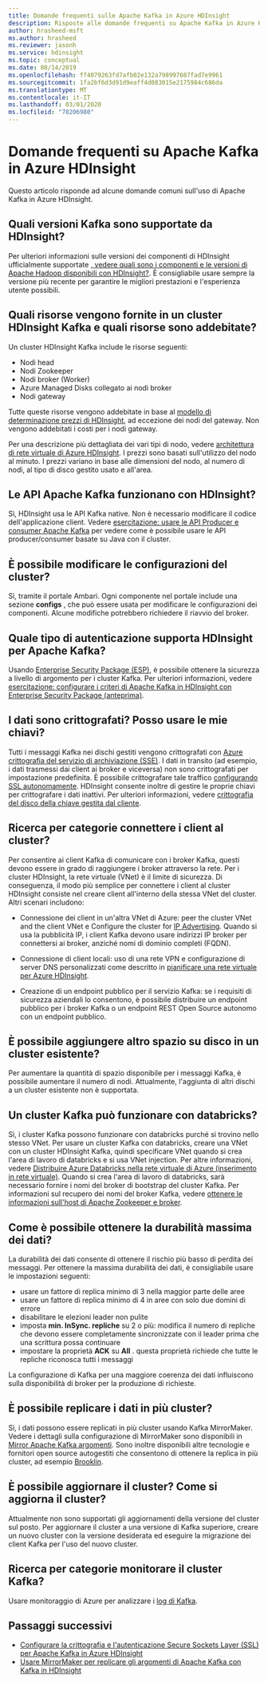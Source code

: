```yaml
---
title: Domande frequenti sulle Apache Kafka in Azure HDInsight
description: Risposte alle domande frequenti su Apache Kafka in Azure HDInsight, un servizio cloud Hadoop gestito.
author: hrasheed-msft
ms.author: hrasheed
ms.reviewer: jasonh
ms.service: hdinsight
ms.topic: conceptual
ms.date: 08/14/2019
ms.openlocfilehash: ff4079263fd7afb02e132a798997687fad7e9961
ms.sourcegitcommit: 1fa2bf6d3d91d9eaff4d083015e2175984c686da
ms.translationtype: MT
ms.contentlocale: it-IT
ms.lasthandoff: 03/01/2020
ms.locfileid: "78206980"
---
```

# <a name="frequently-asked-questions-about-apache-kafka-in-azure-hdinsight"></a>Domande frequenti su Apache Kafka in Azure HDInsight

Questo articolo risponde ad alcune domande comuni sull'uso di Apache Kafka in Azure HDInsight.

## <a name="what-kafka-versions-are-supported-by-hdinsight"></a>Quali versioni Kafka sono supportate da HDInsight?

Per ulteriori informazioni sulle versioni dei componenti di HDInsight ufficialmente supportate [, vedere quali sono i componenti e le versioni di Apache Hadoop disponibili con HDInsight?](../hdinsight-component-versioning.md#supported-hdinsight-versions). È consigliabile usare sempre la versione più recente per garantire le migliori prestazioni e l'esperienza utente possibili.

## <a name="what-resources-are-provided-in-an-hdinsight-kafka-cluster-and-what-resources-am-i-charged-for"></a>Quali risorse vengono fornite in un cluster HDInsight Kafka e quali risorse sono addebitate?

Un cluster HDInsight Kafka include le risorse seguenti:

* Nodi head
* Nodi Zookeeper
* Nodi broker (Worker) 
* Azure Managed Disks collegato ai nodi broker
* Nodi gateway

Tutte queste risorse vengono addebitate in base al [modello di determinazione prezzi di HDInsight](https://azure.microsoft.com/pricing/details/hdinsight/), ad eccezione dei nodi del gateway. Non vengono addebitati i costi per i nodi gateway.

Per una descrizione più dettagliata dei vari tipi di nodo, vedere [architettura di rete virtuale di Azure HDInsight](../hdinsight-virtual-network-architecture.md). I prezzi sono basati sull'utilizzo del nodo al minuto. I prezzi variano in base alle dimensioni del nodo, al numero di nodi, al tipo di disco gestito usato e all'area.

## <a name="do-apache-kafka-apis-work-with-hdinsight"></a>Le API Apache Kafka funzionano con HDInsight?

Sì, HDInsight usa le API Kafka native. Non è necessario modificare il codice dell'applicazione client. Vedere [esercitazione: usare le API Producer e consumer Apache Kafka](./apache-kafka-producer-consumer-api.md) per vedere come è possibile usare le API producer/consumer basate su Java con il cluster.

## <a name="can-i-change-cluster-configurations"></a>È possibile modificare le configurazioni del cluster?

Sì, tramite il portale Ambari. Ogni componente nel portale include una sezione **configs** , che può essere usata per modificare le configurazioni dei componenti. Alcune modifiche potrebbero richiedere il riavvio del broker.

## <a name="what-type-of-authentication-does-hdinsight-support-for-apache-kafka"></a>Quale tipo di autenticazione supporta HDInsight per Apache Kafka?

Usando [Enterprise Security Package (ESP)](../domain-joined/apache-domain-joined-architecture.md), è possibile ottenere la sicurezza a livello di argomento per i cluster Kafka. Per ulteriori informazioni, vedere [esercitazione: configurare i criteri di Apache Kafka in HDInsight con Enterprise Security Package (anteprima)](../domain-joined/apache-domain-joined-run-kafka.md).

## <a name="is-my-data-encrypted-can-i-use-my-own-keys"></a>I dati sono crittografati? Posso usare le mie chiavi?

Tutti i messaggi Kafka nei dischi gestiti vengono crittografati con [Azure crittografia del servizio di archiviazione (SSE)](../../storage/common/storage-service-encryption.md). I dati in transito (ad esempio, i dati trasmessi dai client ai broker e viceversa) non sono crittografati per impostazione predefinita. È possibile crittografare tale traffico [configurando SSL autonomamente](./apache-kafka-ssl-encryption-authentication.md). HDInsight consente inoltre di gestire le proprie chiavi per crittografare i dati inattivi. Per ulteriori informazioni, vedere [crittografia del disco della chiave gestita dal cliente](../disk-encryption.md).

## <a name="how-do-i-connect-clients-to-my-cluster"></a>Ricerca per categorie connettere i client al cluster?

Per consentire ai client Kafka di comunicare con i broker Kafka, questi devono essere in grado di raggiungere i broker attraverso la rete. Per i cluster HDInsight, la rete virtuale (VNet) è il limite di sicurezza. Di conseguenza, il modo più semplice per connettere i client al cluster HDInsight consiste nel creare client all'interno della stessa VNet del cluster. Altri scenari includono:

* Connessione dei client in un'altra VNet di Azure: peer the cluster VNet and the client VNet e Configure the cluster for [IP Advertising](apache-kafka-connect-vpn-gateway.md#configure-kafka-for-ip-advertising). Quando si usa la pubblicità IP, i client Kafka devono usare indirizzi IP broker per connettersi ai broker, anziché nomi di dominio completi (FQDN).

* Connessione di client locali: uso di una rete VPN e configurazione di server DNS personalizzati come descritto in [pianificare una rete virtuale per Azure HDInsight](../hdinsight-plan-virtual-network-deployment.md).

* Creazione di un endpoint pubblico per il servizio Kafka: se i requisiti di sicurezza aziendali lo consentono, è possibile distribuire un endpoint pubblico per i broker Kafka o un endpoint REST Open Source autonomo con un endpoint pubblico.

## <a name="can-i-add-more-disk-space-on-an-existing-cluster"></a>È possibile aggiungere altro spazio su disco in un cluster esistente?

Per aumentare la quantità di spazio disponibile per i messaggi Kafka, è possibile aumentare il numero di nodi. Attualmente, l'aggiunta di altri dischi a un cluster esistente non è supportata.

## <a name="can-a-kafka-cluster-work-with-databricks"></a>Un cluster Kafka può funzionare con databricks? 

Sì, i cluster Kafka possono funzionare con databricks purché si trovino nello stesso VNet. Per usare un cluster Kafka con databricks, creare una VNet con un cluster HDInsight Kafka, quindi specificare VNet quando si crea l'area di lavoro di databricks e si usa VNet injection. Per altre informazioni, vedere [Distribuire Azure Databricks nella rete virtuale di Azure (inserimento in rete virtuale)](https://docs.microsoft.com/azure/databricks/administration-guide/cloud-configurations/azure/vnet-inject). Quando si crea l'area di lavoro di databricks, sarà necessario fornire i nomi del broker di bootstrap del cluster Kafka. Per informazioni sul recupero dei nomi del broker Kafka, vedere [ottenere le informazioni sull'host di Apache Zookeeper e broker](https://docs.microsoft.com/azure/hdinsight/kafka/apache-kafka-get-started#getkafkainfo).

## <a name="how-can-i-have-maximum-data-durability"></a>Come è possibile ottenere la durabilità massima dei dati?

La durabilità dei dati consente di ottenere il rischio più basso di perdita dei messaggi. Per ottenere la massima durabilità dei dati, è consigliabile usare le impostazioni seguenti:

* usare un fattore di replica minimo di 3 nella maggior parte delle aree
* usare un fattore di replica minimo di 4 in aree con solo due domini di errore
* disabilitare le elezioni leader non pulite
* imposta **min. InSync. repliche** su 2 o più: modifica il numero di repliche che devono essere completamente sincronizzate con il leader prima che una scrittura possa continuare
* impostare la proprietà **ACK** su **All** . questa proprietà richiede che tutte le repliche riconosca tutti i messaggi

La configurazione di Kafka per una maggiore coerenza dei dati influiscono sulla disponibilità di broker per la produzione di richieste.

## <a name="can-i-replicate-my-data-to-multiple-clusters"></a>È possibile replicare i dati in più cluster?

Sì, i dati possono essere replicati in più cluster usando Kafka MirrorMaker. Vedere i dettagli sulla configurazione di MirrorMaker sono disponibili in [Mirror Apache Kafka argomenti](apache-kafka-mirroring.md). Sono inoltre disponibili altre tecnologie e fornitori open source autogestiti che consentono di ottenere la replica in più cluster, ad esempio [Brooklin](https://github.com/linkedin/Brooklin/).

## <a name="can-i-upgrade-my-cluster-how-should-i-upgrade-my-cluster"></a>È possibile aggiornare il cluster? Come si aggiorna il cluster?

Attualmente non sono supportati gli aggiornamenti della versione del cluster sul posto. Per aggiornare il cluster a una versione di Kafka superiore, creare un nuovo cluster con la versione desiderata ed eseguire la migrazione dei client Kafka per l'uso del nuovo cluster.

## <a name="how-do-i-monitor-my-kafka-cluster"></a>Ricerca per categorie monitorare il cluster Kafka?

Usare monitoraggio di Azure per analizzare i [log di Kafka](./apache-kafka-log-analytics-operations-management.md).

## <a name="next-steps"></a>Passaggi successivi

* [Configurare la crittografia e l'autenticazione Secure Sockets Layer (SSL) per Apache Kafka in Azure HDInsight](./apache-kafka-ssl-encryption-authentication.md)
* [Usare MirrorMaker per replicare gli argomenti di Apache Kafka con Kafka in HDInsight](./apache-kafka-mirroring.md)

